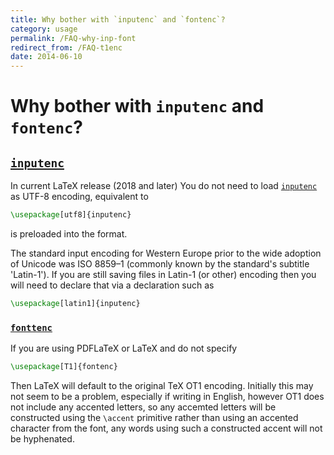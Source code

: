 ```yaml
---
title: Why bother with `inputenc` and `fontenc`?
category: usage
permalink: /FAQ-why-inp-font
redirect_from: /FAQ-t1enc
date: 2014-06-10
---
```


# Why bother with `inputenc` and `fontenc`?



## [`inputenc`](https://ctan.org/pkg/inputenc)

In current LaTeX release (2018 and later) You do not need to load
[`inputenc`](https://ctan.org/pkg/inputenc) as UTF-8 encoding, equivalent to
```latex
\usepackage[utf8]{inputenc}
```
is preloaded into the format.

The standard input encoding for Western Europe prior to the wide adoption
of Unicode was ISO&nbsp;8859&ndash;1 (commonly known by the standard's
subtitle 'Latin-1'). If you are still saving files in
Latin-1 (or other) encoding then you will need to declare that via
a declaration such as
```latex
\usepackage[latin1]{inputenc}
```


### [`fonttenc`](https://ctan.org/fontenc/inputenc)
If you are using PDFLaTeX or LaTeX and do not specify
```latex
\usepackage[T1]{fontenc}
```

Then LaTeX will default to the original TeX OT1 encoding. Initially
this may not seem to be a problem, especially if writing in English,
however OT1 does not include any accented letters, so any accemted
letters will be constructed using the `\accent` primitive rather than
using an accented character from the font, any words using such a constructed
accent will not be hyphenated.

 